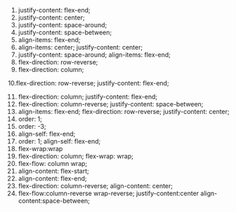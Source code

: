 1. justify-content: flex-end;
2. justify-content: center;
3. justify-content: space-around;
4. justify-content: space-between;
5. align-items: flex-end;
6. align-items: center; justify-content: center;
7. justify-content: space-around; align-items: flex-end;
8. flex-direction: row-reverse;
9. flex-direction: column;

10.flex-direction: row-reverse; justify-content: flex-end;

11. flex-direction: column; justify-content: flex-end;
12. flex-direction: column-reverse; justify-content: space-between;
13. align-items: flex-end; flex-direction: row-reverse; justify-content: center;
14. order: 1;
15. order: -3;
16. align-self: flex-end;
17. order: 1; align-self: flex-end;
18. flex-wrap:wrap
19. flex-direction: column; flex-wrap: wrap;
20. flex-flow: column wrap;
21. align-content: flex-start;
22. align-content: flex-end;
23. flex-direction: column-reverse; align-content: center;
24. flex-flow:column-reverse wrap-reverse; justify-content:center align-content:space-between;
